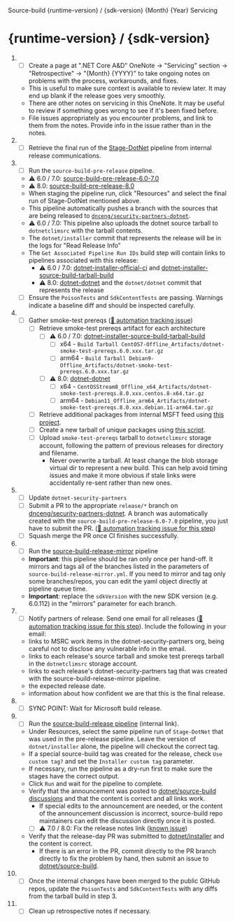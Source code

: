 <!--
  .NET 6.0+ Release Checklist

  To start the checklist for a new release:
  - Open a new issue in dotnet/release (private repo).
  - Delete lines starting with [Internal] if running a non-internal release.
  - Delete lines starting with [Non-Internal] if running an internal release.
-->

<!-- Issue Title: --> Source-build {runtime-version} / {sdk-version} {Month} {Year} Servicing

# {runtime-version} / {sdk-version}

1. - [ ] Create a page at ".NET Core A&D" OneNote -> "Servicing" section -> "Retrospective" -> "{Month} {YYYY}" to take ongoing notes on problems with the process, workarounds, and fixes.
    - This is useful to make sure context is available to review later. It may end up blank if the release goes very smoothly.
    - There are other notes on servicing in this OneNote. It may be useful to review if something goes wrong to see if it's been fixed before.
    - File issues appropriately as you encounter problems, and link to them from the notes. Provide info in the issue rather than in the notes.
1. - [ ] Retrieve the final run of the [Stage-DotNet](https://dev.azure.com/dnceng/internal/_build?definitionId=792&_a=summary) pipeline from internal release communications.
1. - [ ] Run the `source-build-pre-release` pipeline.
    - ⚠️ 6.0 / 7.0: [source-build-pre-release-6.0-7.0](https://dev.azure.com/dnceng/internal/_build?definitionId=1188)
    - ⚠️ 8.0: [source-build-pre-release-8.0](https://dev.azure.com/dnceng/internal/_build?definitionId=1227)
    - When staging the pipeline run, click "Resources" and select the final run of Stage-DotNet mentioned above.
    - This pipeline automatically pushes a branch with the sources that are being released to [`dnceng/security-partners-dotnet`](https://dev.azure.com/dnceng/internal/_git/security-partners-dotnet).
    - ⚠️ 6.0 / 7.0: This pipeline also uploads the dotnet source tarball to `dotnetclimsrc` with the tarball contents.
    - The `dotnet/installer` commit that represents the release will be in the logs for "Read Release Info"
    - The `Get Associated Pipeline Run IDs` build step will contain links to pipelines associated with this release:
        - ⚠️ 6.0 / 7.0: [dotnet-installer-official-ci](https://dev.azure.com/dnceng/internal/_build?definitionId=286) and [dotnet-installer-source-build-tarball-build](https://dev.azure.com/dnceng/internal/_build?definitionId=1011)
        - ⚠️ 8.0: [dotnet-dotnet](https://dev.azure.com/dnceng/internal/_build?definitionId=1219) and the `dotnet/dotnet` commit that represents the release
    - [ ] Ensure the `PoisonTests` and `SdkContentTests` are passing.  Warnings indicate a baseline diff and should be inspected carefully.
1. - [ ] Gather smoke-test prereqs ([🔁 automation tracking issue](https://github.com/dotnet/source-build/issues/3068))
      - [ ] Retrieve smoke-test prereqs artifact for each architecture
          - [ ] ⚠️ 6.0 / 7.0: [dotnet-installer-source-build-tarball-build](https://dev.azure.com/dnceng/internal/_build?definitionId=1011)
              - [ ] x64 - `Build Tarball CentOS7-Offline_Artifacts/dotnet-smoke-test-prereqs.6.0.xxx.tar.gz`
              - [ ] arm64 - `Build Tarball Debian9-Offline_Artifacts/dotnet-smoke-test-prereqs.6.0.xxx.tar.gz`
          - [ ] ⚠️ 8.0: [dotnet-dotnet](https://dev.azure.com/dnceng/internal/_build?definitionId=1219)
              - [ ] x64 - `CentOSStream8_Offline_x64_Artifacts/dotnet-smoke-test-prereqs.8.0.xxx.centos.8-x64.tar.gz`
              - [ ] arm64 - `Debian11_Offline_arm64_Artifacts/dotnet-smoke-test-prereqs.8.0.xxx.debian.11-arm64.tar.gz`
      - [ ] Retrieve additional packages from internal MSFT feed using [this project](https://gist.github.com/lbussell/47a3953686c218ede865e305478df74a).
      - [ ] Create a new tarball of unique packages using [this script](https://gist.github.com/lbussell/5789974491e3d3ed737aac0e8b97b594).
      - [ ] Upload `smoke-test-prereqs` tarball to `dotnetclimsrc` storage account, following the pattern of previous releases for directory and filename.
          - Never overwrite a tarball. At least change the blob storage virtual dir to represent a new build. This can help avoid timing issues and make it more obvious if stale links were accidentally re-sent rather than new ones.
1. - [ ] Update `dotnet-security-partners`
    - [ ] Submit a PR to the appropriate `release/*` branch on [dnceng/security-partners-dotnet](https://dev.azure.com/dnceng/internal/_git/security-partners-dotnet). A branch was automatically created with the `source-build-pre-release-6.0-7.0` pipeline, you just have to submit the PR. ([🔁 automation tracking issue for this step](https://github.com/dotnet/source-build/issues/3069))
    - [ ] Squash merge the PR once CI finishes successfully.
1. - [ ] Run the [source-build-release-mirror](https://dev.azure.com/dnceng/internal/_build?definitionId=1221&_a=summary) pipeline
    - **Important**: this pipeline should be ran only once per hand-off. It mirrors and tags all of the branches listed in the parameters of `source-build-release-mirror.yml`. If you need to mirror and tag only some branches/repos, you can edit the yaml object directly at pipeline queue time.
    - **Important**: replace the `sdkVersion` with the new SDK version (e.g. 6.0.112) in the "mirrors" parameter for each branch.
1. - [ ] Notify partners of release. Send one email for all releases ([🔁 automation tracking issue for this step](https://github.com/dotnet/source-build/issues/3196)). Include the following in your email:
    - links to MSRC work items in the dotnet-security-partners org, being careful not to disclose any vulnerable info in the email.
    - links to each release's source tarball and smoke test prereqs tarball in the `dotnetclimsrc` storage account.
    - links to each release's dotnet-security-partners tag that was created with the source-build-release-mirror pipeline.
    - the expected release date.
    - information about how confident we are that this is the final release.
1. - [ ] SYNC POINT: Wait for Microsoft build release.
1. - [ ] Run the [source-build-release pipeline](https://dev.azure.com/dnceng/internal/_build?definitionId=1124) (internal link).
    - Under Resources, select the same pipeline run of `Stage-DotNet` that was used in the pre-release pipeline. Leave the version of `dotnet/installer` alone, the pipeline will checkout the correct tag.
    - If a special source-build tag was created for the release, check `Use custom tag?` and set the `Installer custom tag` parameter.
    - If necessary, run the pipeline as a dry-run first to make sure the stages have the correct output.
    - Click `Run` and wait for the pipeline to complete.
    - Verify that the announcement was posted to [dotnet/source-build discussions](https://github.com/dotnet/source-build/discussions) and that the content is correct and all links work.
        - If special edits to the announcement are needed, or the content of the announcement discussion is incorrect, source-build repo maintainers can edit the discussion directly once it is posted.
        - [ ] ⚠️ 7.0 / 8.0: Fix the release notes link ([known issue](https://github.com/dotnet/source-build/issues/3178))
    - Verify that the release-day PR was submitted to [dotnet/installer](https://github.com/dotnet/installer/pulls) and the content is correct.
        - If there is an error in the PR, commit directly to the PR branch directly to fix the problem by hand, then submit an issue to [dotnet/source-build](https://github.com/dotnet/source-build).
1. - [ ] Once the internal changes have been merged to the public GitHub repos, update the `PoisonTests` and `SdkContentTests` with any diffs from the tarball build in step 3.
1. - [ ] Clean up retrospective notes if necessary.